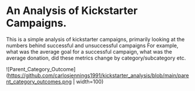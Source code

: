 # An Analysis of Kickstarter Campaigns.
This is a simple analysis of kickstarter campaigns, primarily looking at the numbers behind successful and unsuccessful campaigns
For example, what was the average goal for a successful campaign, what was the average donation, did these metrics change by category/subcategory etc. 

![Parent_Category_Outcome](https://github.com/carlosjennings1991/kickstarter_analysis/blob/main/parent_category_outcomes.png | width=100)
